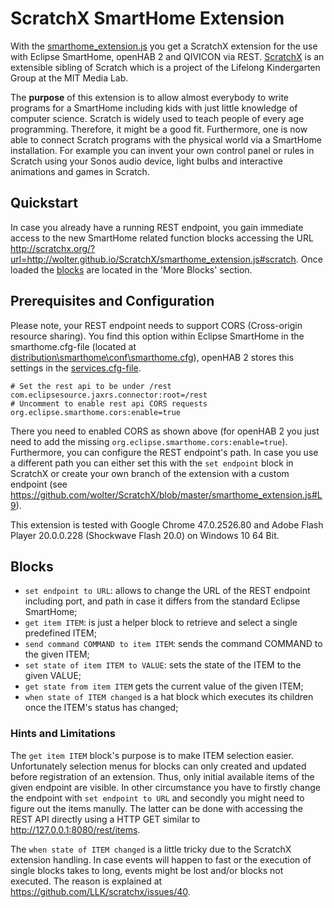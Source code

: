 # ScratchX SmartHome Extension
With the [smarthome_extension.js](http://wolter.github.io/ScratchX/smarthome_extension.js "SmartHome extension for ScratchX") you get a ScratchX extension for the use with Eclipse SmartHome, openHAB 2 and QIVICON via REST. [ScratchX](http://scratchx.org/ "ScratchX") is an extensible sibling of Scratch which is a project of the Lifelong Kindergarten Group at the MIT Media Lab.

The **purpose** of this extension is to allow almost everybody to write programs for a SmartHome including kids with just little knowledge of computer science. Scratch is widely used to teach people of every age programming. Therefore, it might be a good fit. Furthermore, one is now able to connect Scratch programs with the physical world via a SmartHome installation. For example you can invent your own control panel or rules in Scratch using your Sonos audio device, light bulbs and interactive animations and games in Scratch.

## Quickstart
In case you already have a running REST endpoint, you gain immediate access to the new SmartHome related function blocks accessing the URL http://scratchx.org/?url=http://wolter.github.io/ScratchX/smarthome_extension.js#scratch. Once loaded the [blocks](#Blocks) are located in the 'More Blocks' section.

## Prerequisites and Configuration
Please note, your REST endpoint needs to support CORS (Cross-origin resource sharing). You find this option within Eclipse SmartHome in the smarthome.cfg-file (located at [distribution\smarthome\conf\smarthome.cfg](https://github.com/eclipse/smarthome/blob/master/distribution/smarthome/conf/smarthome.cfg#L15-L19 "Eclipse SmartHome configuration")), openHAB 2 stores this settings in the [services.cfg-file](https://github.com/openhab/openhab2/blob/master/distribution/openhabhome/runtime/etc/services.cfg#L26 "openHAB 2 configuration").
```
# Set the rest api to be under /rest 
com.eclipsesource.jaxrs.connector:root=/rest 
# Uncomment to enable rest api CORS requests 
org.eclipse.smarthome.cors:enable=true 
```
There you need to enabled CORS as shown above (for openHAB 2 you just need to add the missing `org.eclipse.smarthome.cors:enable=true`). Furthermore, you can configure the REST endpoint's path. In case you use a different path you can either set this with the `set endpoint` block in ScratchX or create your own branch of the extension with a custom endpoint (see https://github.com/wolter/ScratchX/blob/master/smarthome_extension.js#L9).

This extension is tested with Google Chrome 47.0.2526.80 and Adobe Flash Player 20.0.0.228 (Shockwave Flash 20.0) on Windows 10 64 Bit.

## Blocks

- `set endpoint to URL`: allows to change the URL of the REST endpoint including port, and path in case it differs from the standard Eclipse SmartHome;
- `get item ITEM`: is just a helper block to retrieve and select a single predefined ITEM;
- `send command COMMAND to item ITEM`: sends the command COMMAND to the given ITEM;
- `set state of item ITEM to VALUE`: sets the state of the ITEM to the given VALUE;
- `get state from item ITEM` gets the current value of the given ITEM;
- `when state of ITEM changed` is a hat block which executes its children once the ITEM's status has changed;

### Hints and Limitations
The `get item ITEM` block's purpose is to make ITEM selection easier. Unfortunately selection menus for blocks can only created and updated before registration of an extension. Thus, only initial available items of the given endpoint are visible. In other circumstance you have to firstly change the endpoint with `set endpoint to URL` and secondly you might need to figure out the items manully. The latter can be done with accessing the REST API directly using a HTTP GET similar to  http://127.0.0.1:8080/rest/items.

The `when state of ITEM changed` is a little tricky due to the ScratchX extension handling. In case events will happen to fast or the execution of single blocks takes to long, events might be lost and/or blocks not executed. The reason is explained at https://github.com/LLK/scratchx/issues/40.
